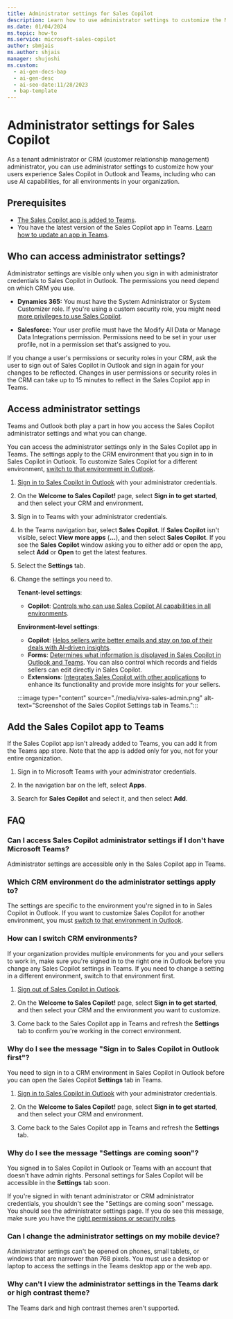 ```yaml
---
title: Administrator settings for Sales Copilot
description: Learn how to use administrator settings to customize the Microsoft Sales Copilot experience in Outlook and Teams.
ms.date: 01/04/2024
ms.topic: how-to
ms.service: microsoft-sales-copilot
author: sbmjais
ms.author: shjais
manager: shujoshi
ms.custom:
  - ai-gen-docs-bap
  - ai-gen-desc
  - ai-seo-date:11/28/2023
  - bap-template
---
```


# Administrator settings for Sales Copilot

As a tenant administrator or CRM (customer relationship management) administrator, you can use administrator settings to customize how your users experience Sales Copilot in Outlook and Teams, including who can use AI capabilities, for all environments in your organization.

## Prerequisites

- [The Sales Copilot app is added to Teams](#add-the-sales-copilot-app-to-teams).
- You have the latest version of the Sales Copilot app in Teams. [Learn how to update an app in Teams](https://support.microsoft.com/office/update-an-app-in-teams-3d53d136-5c5d-4dfa-9602-01e6fdd8015b).

## Who can access administrator settings?

Administrator settings are visible only when you sign in with administrator credentials to Sales Copilot in Outlook. The permissions you need depend on which CRM you use.

- **Dynamics 365:** You must have the System Administrator or System Customizer role. If you're using a custom security role, you might need [more privileges to use Sales Copilot](install-viva-sales.md#additional-privileges-required-for-dynamics-365-customers).

- **Salesforce:** Your user profile must have the Modify All Data or Manage Data Integrations permission. Permissions need to be set in your user profile, not in a permission set that's assigned to you.

If you change a user's permissions or security roles in your CRM, ask the user to sign out of Sales Copilot in Outlook and sign in again for your changes to be reflected. Changes in user permissions or security roles in the CRM can take up to 15 minutes to reflect in the Sales Copilot app in Teams.

## Access administrator settings

Teams and Outlook both play a part in how you access the Sales Copilot administrator settings and what you can change.

You can access the administrator settings only in the Sales Copilot app in Teams. The settings apply to the CRM environment that you sign in to in Sales Copilot in Outlook. To customize Sales Copilot for a different environment, [switch to that environment in Outlook](#how-can-i-switch-crm-environments).

1. [Sign in to Sales Copilot in Outlook](use-sales-copilot-outlook.md) with your administrator credentials.

1. On the **Welcome to Sales Copilot!** page, select **Sign in to get started**, and then select your CRM and environment.

1. Sign in to Teams with your administrator credentials.

1. In the Teams navigation bar, select **Sales Copilot**. If **Sales Copilot** isn't visible, select **View more apps** (**&hellip;**), and then select **Sales Copilot**. If you see the **Sales Copilot** window asking you to either add or open the app, select **Add** or **Open** to get the latest features.

1. Select the **Settings** tab.

1. Change the settings you need to.

    **Tenant-level settings**:

      - **Copilot**: [Controls who can use Sales Copilot AI capabilities in all environments](./suggested-replies.md#turn-on-copilot-ai-features-for-your-organization).

    **Environment-level settings**:

      - **Copilot**: [Helps sellers write better emails and stay on top of their deals with AI-driven insights](suggested-replies.md#turn-on-copilot-ai-features-in-your-environment).
      - **Forms**: [Determines what information is displayed in Sales Copilot in Outlook and Teams](customize-forms-and-fields.md). You can also control which records and fields sellers can edit directly in Sales Copilot.
      - **Extensions**: [Integrates Sales Copilot with other applications](use-extensions.md) to enhance its functionality and provide more insights for your sellers.

    :::image type="content" source="./media/viva-sales-admin.png" alt-text="Screenshot of the Sales Copilot Settings tab in Teams.":::

## Add the Sales Copilot app to Teams

If the Sales Copilot app isn't already added to Teams, you can add it from the Teams app store. Note that the app is added only for you, not for your entire organization.

1. Sign in to Microsoft Teams with your administrator credentials.

2. In the navigation bar on the left, select **Apps**.

3. Search for **Sales Copilot** and select it, and then select **Add**.

## FAQ

### Can I access Sales Copilot administrator settings if I don't have Microsoft Teams?

Administrator settings are accessible only in the Sales Copilot app in Teams.

### Which CRM environment do the administrator settings apply to?

The settings are specific to the environment you're signed in to in Sales Copilot in Outlook. If you want to customize Sales Copilot for another environment, you must [switch to that environment in Outlook](#how-can-i-switch-crm-environments).

### How can I switch CRM environments?

If your organization provides multiple environments for you and your sellers to work in, make sure you're signed in to the right one in Outlook before you change any Sales Copilot settings in Teams. If you need to change a setting in a different environment, switch to that environment first.

1. [Sign out of Sales Copilot in Outlook](sign-out-sales-copilot.md).

1. On the **Welcome to Sales Copilot!** page, select **Sign in to get started**, and then select your CRM and the environment you want to customize.

1. Come back to the Sales Copilot app in Teams and refresh the **Settings** tab to confirm you're working in the correct environment.

### Why do I see the message "Sign in to Sales Copilot in Outlook first"?

You need to sign in to a CRM environment in Sales Copilot in Outlook before you can open the Sales Copilot **Settings** tab in Teams.

1. [Sign in to Sales Copilot in Outlook](use-sales-copilot-outlook.md) with your administrator credentials.

1. On the **Welcome to Sales Copilot!** page, select **Sign in to get started**, and then select your CRM and environment.

1. Come back to the Sales Copilot app in Teams and refresh the **Settings** tab.

### Why do I see the message "Settings are coming soon"?

You signed in to Sales Copilot in Outlook or Teams with an account that doesn't have admin rights. Personal settings for Sales Copilot will be accessible in the **Settings** tab soon.

If you're signed in with tenant administrator or CRM administrator credentials, you shouldn't see the "Settings are coming soon" message. You should see the administrator settings page. If you do see this message, make sure you have the [right permissions or security roles](#who-can-access-administrator-settings).

### Can I change the administrator settings on my mobile device?

Administrator settings can't be opened on phones, small tablets, or windows that are narrower than 768 pixels. You must use a desktop or laptop to access the settings in the Teams desktop app or the web app.

### Why can't I view the administrator settings in the Teams dark or high contrast theme?

The Teams dark and high contrast themes aren't supported.
